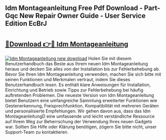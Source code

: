 ## Idm Montageanleitung Free Pdf Download - Part-Gqc New Repair Owner Guide - User Service Edition EcBrJ

# <h2><a href="http://df6qd5q.blite.top/?on=Idm+Montageanleitung">🔗Download 👉🔴 Idm Montageanleitung</a></h2>

[![Idm Montageanleitung new download](https://i.imgur.com/lujVjoI.png)](http://df6qd5q.blite.top/?on=Idm+Montageanleitung)
Holen Sie mit diesem Benutzerhandbuch das Beste aus Ihrem neuen Idm Montageanleitung heraus und decken Sie alles von der Installation bis zur Fehlerbehebung ab. Bevor Sie Ihren Idm Montageanleitung verwenden, machen Sie sich bitte mit seinen Funktionen und Merkmalen vertraut, indem Sie dieses Benutzerhandbuch lesen. Es enthält klare Anweisungen für Installation, Einrichtung und Betrieb sowie Tipps zur Fehlerbehebung bei häufig auftretenden Problemen. Die neueste Version von Idm Montageanleitung bietet Benutzern eine umfangreiche Sammlung erweiterter Funktionen wie Gestenerkennung, Freisprechfunktion, Kompatibilität mit mehreren Geräten und personalisierte Empfehlungen. Wir gehen davon aus, dass das Idm MontageanleitungD eine umfassende und leicht verständliche Ressource auf Ihrem Weg zur Beherrschung der Verwendung Ihres neuen Gadgets war. Sollten Sie Hilfe oder Klärung benötigen, zögern Sie bitte nicht, unser Support-Team zu kontaktieren.
